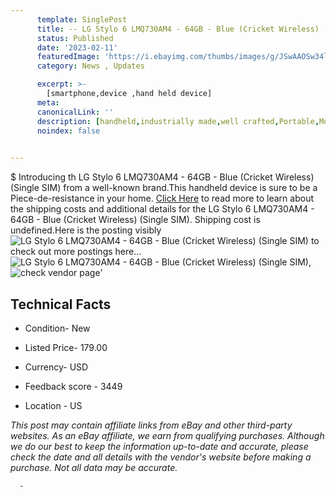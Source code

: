 ```yaml
---
      template: SinglePost
      title: -- LG Stylo 6 LMQ730AM4 - 64GB - Blue (Cricket Wireless) (Single SIM)
      status: Published
      date: '2023-02-11'
      featuredImage: 'https://i.ebayimg.com/thumbs/images/g/JSwAAOSw34li1dZL/s-l225.jpg'
      category: News , Updates

      excerpt: >-
        [smartphone,device ,hand held device]
      meta:
      canonicalLink: ''
      description: [handheld,industrially made,well crafted,Portable,Mobile,Compact,Convenient,Lightweight,Maneuverable,Man-portable,Miniature,Carriable,Hand-held,Light,Holdable,Transportable,Mobile device,Pocket-sized,On-the-go,Wireless,Cordless,Compact size,Convenient size, smartphone,device ,hand held device]
      noindex: false
      

---
```

$
      Introducing th LG Stylo 6 LMQ730AM4 - 64GB - Blue (Cricket Wireless) (Single SIM) from a well-known brand.This handheld device  is sure to be a Piece-de-resistance in your home. [Click Here](https://www.ebay.com/itm/125422425879?hash=item1d33c25717%3Ag%3AJSwAAOSw34li1dZL&mkevt=1&mkcid=1&mkrid=711-53200-19255-0&campid=%253CePNCampaignId%253E&customid=%253CreferenceId%253E&toolid=10049) to read more to learn about the shipping costs and additional details for the LG Stylo 6 LMQ730AM4 - 64GB - Blue (Cricket Wireless) (Single SIM). Shipping cost is undefined.Here is the posting visibly ![LG Stylo 6 LMQ730AM4 - 64GB - Blue (Cricket Wireless) (Single SIM)](https://i.ebayimg.com/thumbs/images/g/JSwAAOSw34li1dZL/s-l225.jpg) to check out more postings here... ![LG Stylo 6 LMQ730AM4 - 64GB - Blue (Cricket Wireless) (Single SIM)](https://i.ebayimg.com/images/g/JSwAAOSw34li1dZL/s-l1600.jpg), ![check vendor page](https://origin-galleryplus.ebayimg.com/ws/web/125422425879_2_0_1/225x225.jpg,https://origin-galleryplus.ebayimg.com/ws/web/125422425879_3_0_1/225x225.jpg,https://origin-galleryplus.ebayimg.com/ws/web/125422425879_4_0_1/225x225.jpg,https://origin-galleryplus.ebayimg.com/ws/web/125422425879_5_0_1/225x225.jpg)'

      

 ## Technical Facts 



     
      

 - Condition- New 


      

 - Listed Price- 179.00 


      

 - Currency- USD 


      

 - Feedback score - 3449 


      

 - Location - US 


      
      

 *_This post may contain affiliate links from eBay and other third-party websites. As an eBay affiliate, we earn from qualifying purchases. Although we do our best to keep the information up-to-date and accurate, please check the date and all details with the vendor's website before making a purchase. Not all data may be accurate._*




      -
